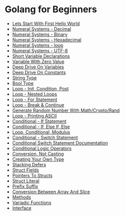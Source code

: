 # Golang for Beginners

- [Lets Start With First Hello World](./hello-world.md)
- [Numeral Systems - Decimal](./Decimal.md)
- [Numeral Systems - Binary]()
- [Numeral Systems - Hexadecimal]()
- [Numeral Systems - loop]()
- [Numeral Systems - UTF-8]()
- [Short Variable Declarations]()
- [Variable With Zero Value]()
- [Deep Drive On Variables]()
- [Deep Drive On Constants]()
- [String Type]()
- [Bool Type]()
- [Loop - Init, Condition, Post]()
- [Loop - Nested Loops]()
- [Loop - For Statement]() 
- [Loop - Break & Continue]()
- [Generate Random Number With Math/Crypto/Rand]()
- [Loop - Printing ASCII]()
- [Conditional - If Statement]()
- [Conditional - If, Else If, Else]() 
- [Loop, Conditional, Modulus]()
- [Conditional - Switch Statement]()
- [Conditional Switch Statement Documentation]()
- [Conditional Logic Operators]()
- [Conversion, Not Casting]() 
- [Creating Your Own Type]()
- [Stacking Defers]()
- [Struct Fields]()
- [Pointers To Structs]()
- [Struct Literal]()
- [Prefix Suffix]()
- [Conversion Between Array And Slice]()
- [Methods]() 
- [Variadic Functions]()
- [Interface]()
